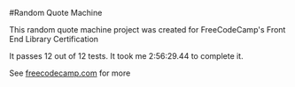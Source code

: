 #Random Quote Machine

This random quote machine project was created for FreeCodeCamp's Front End Library Certification

It passes 12 out of 12 tests. It took me 2:56:29.44 to complete it.

See [freecodecamp.com](https://www.freecodecamp.org/learn/front-end-libraries/front-end-libraries-projects/build-a-random-quote-machine) for more